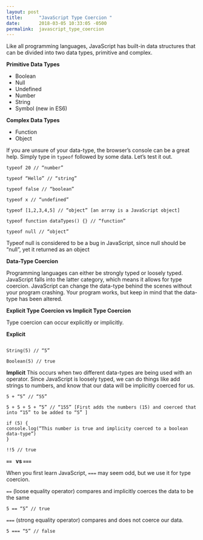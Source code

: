 ```yaml
---
layout: post
title:      "JavaScript Type Coercion "
date:       2018-03-05 10:33:05 -0500
permalink:  javascript_type_coercion
---
```


Like all programming languages, JavaScript has built-in data structures that can be divided into two data types, primitive and complex. 

**Primitive Data Types**

* Boolean
* Null
* Undefined
* Number
* String
* Symbol (new in ES6)

**Complex Data Types**
* Function
* Object 

If you are unsure of your data-type, the browser’s console can be a great help. Simply type in `typeof` followed by some data. Let’s test it out. 
```
typeof 20 // “number”

typeof “Hello” // “string”

typeof false // “boolean”

typeof x // “undefined”

typeof [1,2,3,4,5] // “object” [an array is a JavaScript object]

typeof function dataTypes() {} // “function”

typeof null // “object”

```
Typeof null is considered to be a bug in JavaScript, since null should be “null”, yet it returned as an object 

**Data-Type Coercion**

Programming languages can either be strongly typed or loosely typed. JavaScript falls into the latter category, which means it allows for type coercion. JavaScript can change the data-type behind the scenes without your program crashing. Your program works, but keep in mind that the data-type has been altered. 

**Explicit Type Coercion vs Implicit Type Coercion**

Type coercion can occur explicitly or implicitly. 

**Explicit** 
```Number(“5”) // 5

String(5) // “5”

Boolean(5) // true 
```
**Implicit** 
This occurs when two different data-types are being used with an operator. Since JavaScript is loosely typed, we can do things like add strings to numbers, and know that our data will be implicitly coerced for us. 
```
5 + “5” // “55”

5 + 5 + 5 + “5” // “155” [First adds the numbers (15) and coerced that into “15” to be added to “5” ] 

if (5) {
console.log(“This number is true and implicity coerced to a boolean data-type”)
} 

!!5 // true 
```

**`== ` vs `===`**

When you first learn JavaScript, `===` may seem odd, but we use it for type coercion. 

`==` (loose equality operator) compares and implicitly coerces the data to be the same

```
5 == “5” // true
```

`===` (strong equality operator) compares and does not coerce our data. 

```
5 === “5” // false
```

